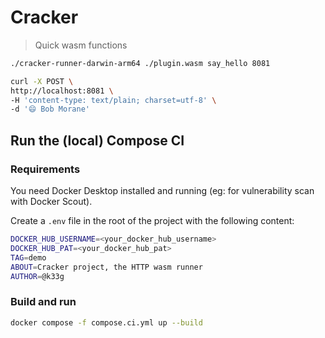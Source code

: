 # Cracker
> Quick wasm functions


```bash
./cracker-runner-darwin-arm64 ./plugin.wasm say_hello 8081
```

```bash
curl -X POST \
http://localhost:8081 \
-H 'content-type: text/plain; charset=utf-8' \
-d '😄 Bob Morane'
```

## Run the (local) Compose CI

### Requirements

You need Docker Desktop installed and running (eg: for vulnerability scan with Docker Scout).

Create a `.env` file in the root of the project with the following content:

```bash
DOCKER_HUB_USERNAME=<your_docker_hub_username>
DOCKER_HUB_PAT=<your_docker_hub_pat>
TAG=demo
ABOUT=Cracker project, the HTTP wasm runner
AUTHOR=@k33g
```
### Build and run

```bash
docker compose -f compose.ci.yml up --build
```

